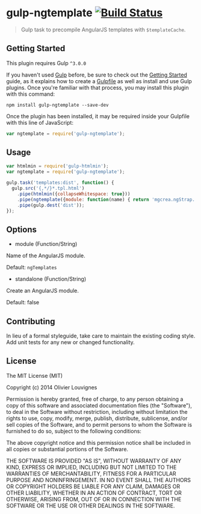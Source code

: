# gulp-ngtemplate [![Build Status](https://secure.travis-ci.org/mgcrea/gulp-ngtemplate.png?branch=master)](http://travis-ci.org/#!/mgcrea/gulp-ngtemplate)

> Gulp task to precompile AngularJS templates with `$templateCache`.


## Getting Started
This plugin requires Gulp `^3.0.0`

If you haven't used [Gulp](http://gulpjs.com/) before, be sure to check out the [Getting Started](https://github.com/gulpjs/gulp/blob/master/docs/getting-started.md) guide, as it explains how to create a [Gulpfile](https://github.com/gulpjs/gulp/blob/master/docs/API.md) as well as install and use Gulp plugins. Once you're familiar with that process, you may install this plugin with this command:

```shell
npm install gulp-ngtemplate --save-dev
```

Once the plugin has been installed, it may be required inside your Gulpfile with this line of JavaScript:

```js
var ngtemplate = require('gulp-ngtemplate');
```


## Usage

```javascript
var htmlmin = require('gulp-htmlmin');
var ngtemplate = require('gulp-ngtemplate');

gulp.task('templates:dist', function() {
  gulp.src('{,*/}*.tpl.html')
    .pipe(htmlmin({collapseWhitespace: true}))
    .pipe(ngtemplate({module: function(name) { return 'mgcrea.ngStrap.' + name.split('/')[0]; }}))
    .pipe(gulp.dest('dist'));
});
```


## Options

- module (Function/String)

Name of the AngularJS module.

Default: `ngTemplates`

- standalone (Function/String)

Create an AngularJS module.

Default: false


## Contributing
In lieu of a formal styleguide, take care to maintain the existing coding style. Add unit tests for any new or changed functionality.


## License

The MIT License (MIT)

Copyright (c) 2014 Olivier Louvignes

Permission is hereby granted, free of charge, to any person obtaining a copy
of this software and associated documentation files (the "Software"), to deal
in the Software without restriction, including without limitation the rights
to use, copy, modify, merge, publish, distribute, sublicense, and/or sell
copies of the Software, and to permit persons to whom the Software is
furnished to do so, subject to the following conditions:

The above copyright notice and this permission notice shall be included in
all copies or substantial portions of the Software.

THE SOFTWARE IS PROVIDED "AS IS", WITHOUT WARRANTY OF ANY KIND, EXPRESS OR
IMPLIED, INCLUDING BUT NOT LIMITED TO THE WARRANTIES OF MERCHANTABILITY,
FITNESS FOR A PARTICULAR PURPOSE AND NONINFRINGEMENT. IN NO EVENT SHALL THE
AUTHORS OR COPYRIGHT HOLDERS BE LIABLE FOR ANY CLAIM, DAMAGES OR OTHER
LIABILITY, WHETHER IN AN ACTION OF CONTRACT, TORT OR OTHERWISE, ARISING FROM,
OUT OF OR IN CONNECTION WITH THE SOFTWARE OR THE USE OR OTHER DEALINGS IN
THE SOFTWARE.
